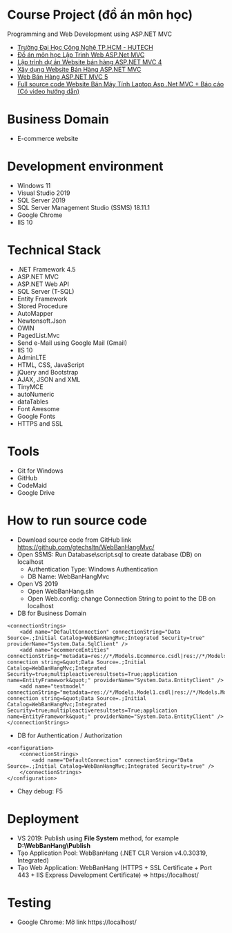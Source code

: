 # Course Project (đồ án môn học)

Programming and Web Development using ASP.NET MVC

+ [Trường Đại Học Công Nghệ TP.HCM - HUTECH](https://www.hutech.edu.vn/)
+ [Đồ án môn học Lập Trình Web ASP.Net MVC](https://github.com/hienlt0610/mvc-ban-hang)
+ [Lập trình dự án Website bán hàng ASP.NET MVC 4](https://tedu.com.vn/khoa-hoc/lap-trinh-du-an-website-ban-hang-aspnet-mvc-4-1.html)
+ [Xây dụng Website Bán Hàng ASP.NET MVC](https://www.youtube.com/playlist?list=PL88xOdcMevRsEUEaZ7KQ1-8s3bxrw1lfb)
+ [Web Bán Hàng ASP.NET MVC 5](https://sharecode.vn/source-code/web-ban-hang-aspnet-mvc-5-7858.htm)
+ [Full source code Website Bán Máy Tính Laptop Asp .Net MVC + Báo cáo (Có video hướng dẫn)](https://topcode.vn/source-code/full-code-website-ban-game-co-bao-cao-demo-asp-net-core-mvc-45757.htm)

# Business Domain
+ E-commerce website

# Development environment
+ Windows 11
+ Visual Studio 2019
+ SQL Server 2019
+ SQL Server Management Studio (SSMS) 18.11.1
+ Google Chrome
+ IIS 10

# Technical Stack
+ .NET Framework 4.5
+ ASP.NET MVC
+ ASP.NET Web API
+ SQL Server (T-SQL)
+ Entity Framework
+ Stored Procedure
+ AutoMapper
+ Newtonsoft.Json
+ OWIN
+ PagedList.Mvc
+ Send e-Mail using Google Mail (Gmail)
+ IIS 10
+ AdminLTE
+ HTML, CSS, JavaScript
+ jQuery and Bootstrap
+ AJAX, JSON and XML
+ TinyMCE
+ autoNumeric
+ dataTables
+ Font Awesome
+ Google Fonts
+ HTTPS and SSL

# Tools
+ Git for Windows
+ GitHub
+ CodeMaid
+ Google Drive

# How to run source code
+ Download source code from GitHub link https://github.com/gtechsltn/WebBanHangMvc/
+ Open SSMS: Run Database\script.sql to create database (DB) on localhost
  + Authentication Type: Windows Authentication
  + DB Name: WebBanHangMvc
+ Open VS 2019
  + Open WebBanHang.sln
  + Open Web.config: change Connection String to point to the DB on localhost
+ DB for Business Domain
```
<connectionStrings>
    <add name="DefaultConnection" connectionString="Data Source=.;Initial Catalog=WebBanHangMvc;Integrated Security=true" providerName="System.Data.SqlClient" />
    <add name="ecommerceEntities" connectionString="metadata=res://*/Models.Ecommerce.csdl|res://*/Models.Ecommerce.ssdl|res://*/Models.Ecommerce.msl;provider=System.Data.SqlClient;provider connection string=&quot;Data Source=.;Initial Catalog=WebBanHangMvc;Integrated Security=true;multipleactiveresultsets=True;application name=EntityFramework&quot;" providerName="System.Data.EntityClient" />
    <add name="testmodel" connectionString="metadata=res://*/Models.Model1.csdl|res://*/Models.Model1.ssdl|res://*/Models.Model1.msl;provider=System.Data.SqlClient;provider connection string=&quot;Data Source=.;Initial Catalog=WebBanHangMvc;Integrated Security=true;multipleactiveresultsets=True;application name=EntityFramework&quot;" providerName="System.Data.EntityClient" />
</connectionStrings>
```
+ DB for Authentication / Authorization
```
<configuration>
    <connectionStrings>
        <add name="DefaultConnection" connectionString="Data Source=.;Initial Catalog=WebBanHangMvc;Integrated Security=true" />
    </connectionStrings>
</configuration>
```
  + Chạy debug: F5

# Deployment
+ VS 2019: Publish using **File System** method, for example **D:\WebBanHang\Publish**
+ Tạo Application Pool: WebBanHang (.NET CLR Version v4.0.30319, Integrated)
+ Tạo Web Application: WebBanHang (HTTPS + SSL Certificate + Port 443 + IIS Express Development Certificate) => https://localhost/

# Testing
+ Google Chrome: Mở link https://localhost/
